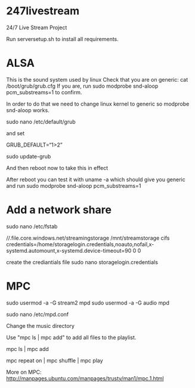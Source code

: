 # 247livestream
24/7 Live Stream Project


Run serversetup.sh to install all requirements.


# ALSA
This is the sound system used by linux
Check that you are on generic:
cat /boot/grub/grub.cfg
If you are, run 
sudo modprobe snd-aloop pcm_substreams=1
to confirm.

In order to do that we need to change linux kernel to generic so modprobe snd-aloop works.

sudo nano /etc/default/grub 

and set

GRUB_DEFAULT=“1>2”

sudo update-grub

And then reboot now to take this in effect

After reboot you can test it with uname -a which should give you generic and run
sudo modprobe snd-aloop pcm_substreams=1

# Add a network share
sudo nano /etc/fstab

//.file.core.windows.net/streamingstorage              /mnt/streamstorage            cifs credentials=/home/storagelogin.credentials,noauto,nofail,x-systemd.automount,x-systemd.device-timeout=90 0       0

create the crediantials file
sudo nano storagelogin.credentials


# MPC

sudo usermod -a -G stream2 mpd
sudo usermod -a -G audio mpd

sudo nano /etc/mpd.conf

Change the music directory

Use "mpc ls | mpc add" to add all files to the playlist.


mpc ls | mpc add

mpc repeat on | mpc shuffle | mpc play

More on MPC:
http://manpages.ubuntu.com/manpages/trusty/man1/mpc.1.html


